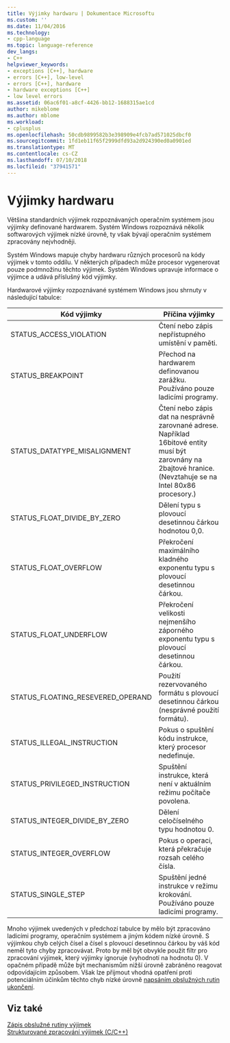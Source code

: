 ```yaml
---
title: Výjimky hardwaru | Dokumentace Microsoftu
ms.custom: ''
ms.date: 11/04/2016
ms.technology:
- cpp-language
ms.topic: language-reference
dev_langs:
- C++
helpviewer_keywords:
- exceptions [C++], hardware
- errors [C++], low-level
- errors [C++], hardware
- hardware exceptions [C++]
- low level errors
ms.assetid: 06ac6f01-a8cf-4426-bb12-1688315ae1cd
author: mikeblome
ms.author: mblome
ms.workload:
- cplusplus
ms.openlocfilehash: 50cdb9899582b3e398909e4fcb7ad571025dbcf0
ms.sourcegitcommit: 1fd1eb11f65f2999dfd93a2d924390ed0a0901ed
ms.translationtype: MT
ms.contentlocale: cs-CZ
ms.lasthandoff: 07/10/2018
ms.locfileid: "37941571"
---
```

# <a name="hardware-exceptions"></a>Výjimky hardwaru
Většina standardních výjimek rozpoznávaných operačním systémem jsou výjimky definované hardwarem. Systém Windows rozpoznává několik softwarových výjimek nízké úrovně, ty však bývají operačním systémem zpracovány nejvhodněji.  
  
 Systém Windows mapuje chyby hardwaru různých procesorů na kódy výjimek v tomto oddílu. V některých případech může procesor vygenerovat pouze podmnožinu těchto výjimek. Systém Windows upravuje informace o výjimce a udává příslušný kód výjimky.  
  
 Hardwarové výjimky rozpoznávané systémem Windows jsou shrnuty v následující tabulce:  
  
|Kód výjimky|Příčina výjimky|  
|--------------------|------------------------|  
|STATUS_ACCESS_VIOLATION|Čtení nebo zápis nepřístupného umístění v paměti.|  
|STATUS_BREAKPOINT|Přechod na hardwarem definovanou zarážku. Používáno pouze ladicími programy.|  
|STATUS_DATATYPE_MISALIGNMENT|Čtení nebo zápis dat na nesprávně zarovnané adrese. Například 16bitové entity musí být zarovnány na 2bajtové hranice. (Nevztahuje se na Intel 80*x*86 procesory.)|  
|STATUS_FLOAT_DIVIDE_BY_ZERO|Dělení typu s plovoucí desetinnou čárkou hodnotou 0,0.|  
|STATUS_FLOAT_OVERFLOW|Překročení maximálního kladného exponentu typu s plovoucí desetinnou čárkou.|  
|STATUS_FLOAT_UNDERFLOW|Překročení velikosti nejmenšího záporného exponentu typu s plovoucí desetinnou čárkou.|  
|STATUS_FLOATING_RESEVERED_OPERAND|Použití rezervovaného formátu s plovoucí desetinnou čárkou (nesprávné použití formátu).|  
|STATUS_ILLEGAL_INSTRUCTION|Pokus o spuštění kódu instrukce, který procesor nedefinuje.|  
|STATUS_PRIVILEGED_INSTRUCTION|Spuštění instrukce, která není v aktuálním režimu počítače povolena.|  
|STATUS_INTEGER_DIVIDE_BY_ZERO|Dělení celočíselného typu hodnotou 0.|  
|STATUS_INTEGER_OVERFLOW|Pokus o operaci, která překračuje rozsah celého čísla.|  
|STATUS_SINGLE_STEP|Spuštění jedné instrukce v režimu krokování. Používáno pouze ladicími programy.|  
  
 Mnoho výjimek uvedených v předchozí tabulce by mělo být zpracováno ladicími programy, operačním systémem a jiným kódem nízké úrovně. S výjimkou chyb celých čísel a čísel s plovoucí desetinnou čárkou by váš kód neměl tyto chyby zpracovávat. Proto by měl být obvykle použit filtr pro zpracování výjimek, který výjimky ignoruje (vyhodnotí na hodnotu 0). V opačném případě může být mechanismům nižší úrovně zabráněno reagovat odpovídajícím způsobem. Však lze přijmout vhodná opatření proti potenciálním účinkům těchto chyb nízké úrovně [napsáním obslužných rutin ukončení](../cpp/writing-a-termination-handler.md).  
  
## <a name="see-also"></a>Viz také  
 [Zápis obslužné rutiny výjimek](../cpp/writing-an-exception-handler.md)   
 [Strukturované zpracování výjimek (C/C++)](../cpp/structured-exception-handling-c-cpp.md)